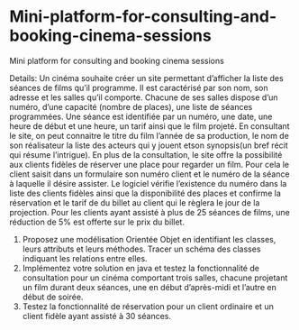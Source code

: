 # Mini-platform-for-consulting-and-booking-cinema-sessions

Mini platform for consulting and booking cinema sessions

Details:
Un cinéma souhaite créer un site permettant d’afficher la liste des séances de films qu’il programme. Il est
caractérisé par son nom, son adresse et les salles qu’il comporte. Chacune de ses salles dispose d’un numéro,
d’une capacité (nombre de places), une liste de séances programmées. Une séance est identifiée par un
numéro, une date, une heure de début et une heure, un tarif ainsi que le film projeté. En consultant le site, on
peut connaitre le titre du film l’année de sa production, le nom de son réalisateur la liste des acteurs qui y
jouent etson synopsis(un bref récit qui résume l’intrigue). En plus de la consultation, le site offre la possibilité
aux clients fidèles de réserver une place pour regarder un film. Pour cela le client saisit dans un formulaire
son numéro client et le numéro de la séance à laquelle il désire assister. Le logiciel vérifie l’existence du
numéro dans la liste des clients fidèles ainsi que la disponibilité des places et confirme la réservation et le
tarif de du billet au client qui le règlera le jour de la projection. Pour les clients ayant assisté à plus de 25
séances de films, une réduction de 5% est offerte sur le prix du billet.

1. Proposez une modélisation Orientée Objet en identifiant les classes, leurs attributs et leurs méthodes. Tracer
   un schéma des classes indiquant les relations entre elles.
2. Implémentez votre solution en java et testez la fonctionnalité de consultation pour un cinéma comportant
   trois salles, chacune projetant un film durant deux séances, une en début d’après-midi et l’autre en début de
   soirée.
3. Testez la fonctionnalité de réservation pour un client ordinaire et un client fidèle ayant assisté à 30 séances.
